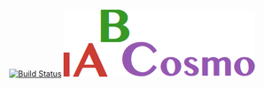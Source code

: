 [![Build Status](https://travis-ci.com/MrPop2213/IABCosmo.svg?token=qzprZyoizyPTGK7TMKam&branch=master)](https://travis-ci.com/MrPop2213/IABCosmo)
![IABCosmo](img/logo.png)
